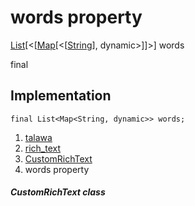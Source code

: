
<div>

# words property

</div>


[List](https://api.flutter.dev/flutter/dart-core/List-class.html)[\<[[Map](https://api.flutter.dev/flutter/dart-core/Map-class.html)[\<[[String](https://api.flutter.dev/flutter/dart-core/String-class.html)],
dynamic\>]]\>]
words


final




## Implementation

``` language-dart
final List<Map<String, dynamic>> words;
```







1.  [talawa](../../index.html)
2.  [rich_text](../../widgets_rich_text/)
3.  [CustomRichText](../../widgets_rich_text/CustomRichText-class.html)
4.  words property

##### CustomRichText class







